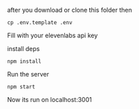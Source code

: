after you download or clone this folder then 

```
cp .env.template .env
```

Fill with your elevenlabs api key

install deps
```
npm install
```

Run the server
```
npm start
```
Now its run on localhost:3001